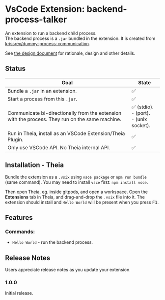 # VsCode Extension: backend-process-talker

An extension to run a backend child process.  
The backend process is a `.jar` bundled in the extension.
It is created from
[krissrex/dummy-process-communication](https://github.com/krissrex/dummy-process-communication).

See [the design document](design-doc.md) for rationale, design and other
details.

## Status

Goal | State
-----|------
Bundle a `.jar` in an extension. | ✅
Start a process from this `.jar`. | ✅
Communicate bi-directionally from the extension with the process. They run on the same machine. | ✅ (stdio). <br> `-` (port). <br> `-` (unix socket).
Run in Theia, install as an VSCode Extension/Theia Plugin. | ✅
Only use VSCode API. No Theia internal API. | ✅

## Installation - Theia

Bundle the extension as a `.vsix` using `vsce package` or `npm run bundle`
(same command). You may need to install `vsce` first: `npm install vsce`.

Then open Theia, eg. inside gitpods, and open a workspace. Open the
**Extensions** tab in Theia, and drag-and-drop the `.vsix` file into it.
The extension should install and `Hello World` will be present when you press
<kbd>F1</kbd>.

## Features

### Commands:

* `Hello World` - run the backend process.


## Release Notes

Users appreciate release notes as you update your extension.

### 1.0.0

Initial release.

